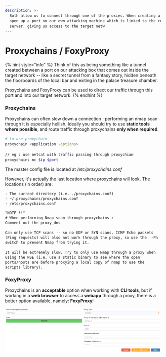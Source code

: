 ```yaml
---
description: >-
  Both allow us to connect through one of the proxies. When creating a proxy we
  open up a port on our own attacking machine which is linked to the compromised
  server, giving us access to the target netw
---
```


# Proxychains / FoxyProxy

{% hint style="info" %}
Think of this as being something like a tunnel created between a port on our attacking box that comes out inside the target network -- like a secret tunnel from a fantasy story, hidden beneath the floorboards of the local bar and exiting in the palace treasure chamber.

Proxychains and FoxyProxy can be used to direct our traffic through this port and into our target network.
{% endhint %}

### Proxychains

Proxychains can often slow down a connection : performing an nmap scan through it is especially hellish. Ideally you should try to use **static tools where possible**, and route traffic through proxychains **only when required**.

```bash
# to use proxychain
proxychain <application -options>

// eg : use netcat with traffic passing through proxychian
proxychains nc $ip $port
```

The master config file is located at _/etc/proxychains.conf_

However, it's actually the last location where proxychains will look. The locations (in order) are:

```
- The current directory (i.e. ./proxychains.conf)
- ~/.proxychains/proxychains.conf
- /etc/proxychains.conf
```

```
"NOTE !!"
# When performing Nmap scan through proxychains :
Comment out the proxy_dns

Can only use TCP scans -- so no UDP or SYN scans. ICMP Echo packets (Ping requests) will also not work through the proxy, so use the  -Pn  switch to prevent Nmap from trying it.

It will be extremely slow. Try to only use Nmap through a proxy when using the NSE (i.e. use a static binary to see where the open ports/hosts are before proxying a local copy of nmap to use the scripts library).
```

### FoxyProxy

Proxychains is an **acceptable** option when working with **CLI tools**, but if working in a **web browser** to access a **webapp** through a proxy, there is a better option available, namely: **FoxyProxy**!

![](<../../.gitbook/assets/image (75).png>)
